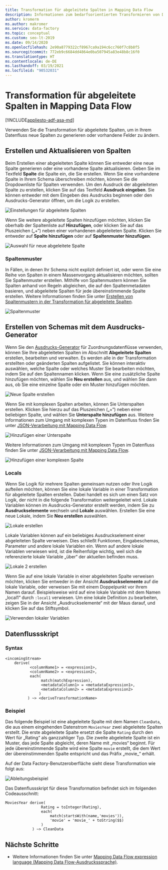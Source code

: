 ```yaml
---
title: Transformation für abgeleitete Spalten in Mapping Data Flow
description: Informationen zum bedarfsorientierten Transformieren von Daten in Azure Data Factory mithilfe der Mapping Data Flow-Transformation für abgeleitete Spalten.
author: kromerm
ms.author: makromer
ms.service: data-factory
ms.topic: conceptual
ms.custom: seo-lt-2019
ms.date: 09/14/2020
ms.openlocfilehash: 2e90a8779322cf8967ca9a194c6cc760f7c8b8f5
ms.sourcegitcommit: 772eb9c6684dd4864e0ba507945a83e48b8c16f0
ms.translationtype: HT
ms.contentlocale: de-DE
ms.lasthandoff: 03/19/2021
ms.locfileid: "90532031"
---
```

# <a name="derived-column-transformation-in-mapping-data-flow"></a>Transformation für abgeleitete Spalten in Mapping Data Flow

[!INCLUDE[appliesto-adf-asa-md](includes/appliesto-adf-asa-md.md)]

Verwenden Sie die Transformation für abgeleitete Spalten, um in Ihrem Datenfluss neue Spalten zu generieren oder vorhandene Felder zu ändern.

## <a name="create-and-update-columns"></a>Erstellen und Aktualisieren von Spalten

Beim Erstellen einer abgeleiteten Spalte können Sie entweder eine neue Spalte generieren oder eine vorhandene Spalte aktualisieren. Geben Sie im Textfeld **Spalte** die Spalte ein, die Sie erstellen. Wenn Sie eine vorhandene Spalte in Ihrem Schema überschreiben möchten, können Sie die Dropdownliste für Spalten verwenden. Um den Ausdruck der abgeleiteten Spalte zu erstellen, klicken Sie auf das Textfeld **Ausdruck eingeben**. Sie können entweder mit dem Eingeben des Ausdrucks beginnen oder den Ausdrucks-Generator öffnen, um die Logik zu erstellen.

![Einstellungen für abgeleitete Spalten](media/data-flow/create-derive-column.png "Einstellungen für abgeleitete Spalten")

Wenn Sie weitere abgeleitete Spalten hinzufügen möchten, klicken Sie oberhalb der Spaltenliste auf **Hinzufügen**, oder klicken Sie auf das Pluszeichen („+“) neben einer vorhandenen abgeleiteten Spalte. Klicken Sie entweder auf **Spalte hinzufügen** oder auf **Spaltenmuster hinzufügen**.

![Auswahl für neue abgeleitete Spalte](media/data-flow/add-derived-column.png "Auswahl für neue abgeleitete Spalte")

### <a name="column-patterns"></a>Spaltenmuster

In Fällen, in denen Ihr Schema nicht explizit definiert ist, oder wenn Sie eine Reihe von Spalten in einem Massenvorgang aktualisieren möchten, sollten Sie Spaltenmuster erstellen. Mithilfe von Spaltenmustern können Sie Spalten anhand von Regeln abgleichen, die auf den Spaltenmetadaten basieren, und abgeleitete Spalten für jede übereinstimmende Spalte erstellen. Weitere Informationen finden Sie unter [Erstellen von Spaltenmustern in der Transformation für abgeleitete Spalten](concepts-data-flow-column-pattern.md#column-patterns-in-derived-column-and-aggregate).

![Spaltenmuster](media/data-flow/column-pattern-derive.png "Spaltenmuster")

## <a name="building-schemas-using-the-expression-builder"></a>Erstellen von Schemas mit dem Ausdrucks-Generator

Wenn Sie den [Ausdrucks-Generator](concepts-data-flow-expression-builder.md) für Zuordnungsdatenflüsse verwenden, können Sie Ihre abgeleiteten Spalten im Abschnitt **Abgeleitete Spalten** erstellen, bearbeiten und verwalten. Es werden alle in der Transformation erstellten oder geänderten Spalten aufgelistet. Sie können interaktiv auswählen, welche Spalte oder welches Muster Sie bearbeiten möchten, indem Sie auf den Spaltennamen klicken. Wenn Sie eine zusätzliche Spalte hinzufügen möchten, wählen Sie **Neu erstellen** aus, und wählen Sie dann aus, ob Sie eine einzelne Spalte oder ein Muster hinzufügen möchten.

![Neue Spalte erstellen](media/data-flow/derive-add-column.png "Neue Spalte erstellen")

Wenn Sie mit komplexen Spalten arbeiten, können Sie Unterspalten erstellen. Klicken Sie hierzu auf das Pluszeichen („+“) neben einer beliebigen Spalte, und wählen Sie **Unterspalte hinzufügen** aus. Weitere Informationen zum Umgang mit komplexen Typen im Datenfluss finden Sie unter [JSON-Verarbeitung mit Mapping Data Flow](format-json.md#mapping-data-flow-properties).

![Hinzufügen einer Unterspalte](media/data-flow/derive-add-subcolumn.png "Hinzufügen einer Unterspalte")

Weitere Informationen zum Umgang mit komplexen Typen im Datenfluss finden Sie unter [JSON-Verarbeitung mit Mapping Data Flow](format-json.md#mapping-data-flow-properties).

![Hinzufügen einer komplexen Spalte](media/data-flow/derive-complex-column.png "Hinzufügen von Spalten")

### <a name="locals"></a>Locals

Wenn Sie Logik für mehrere Spalten gemeinsam nutzen oder Ihre Logik aufteilen möchten, können Sie eine lokale Variable in einer Transformation für abgeleitete Spalten erstellen. Dabei handelt es sich um einen Satz von Logik, der nicht in die folgende Transformation weitergeleitet wird. Lokale Variablen können im Ausdrucks-Generator erstellt werden, indem Sie zu **Ausdruckselemente** wechseln und **Lokale** auswählen. Erstellen Sie eine neue Lokale, indem Sie **Neu erstellen** auswählen.

![Lokale erstellen](media/data-flow/create-local.png "Lokale erstellen")

Lokale Variablen können auf ein beliebiges Ausdruckselement einer abgeleiteten Spalte verweisen. Dies schließt Funktionen, Eingabeschemas, Parameter und andere lokale Variablen ein. Wenn auf andere lokale Variablen verwiesen wird, ist die Reihenfolge wichtig, weil sich die referenzierte lokale Variable „über“ der aktuellen befinden muss.

![Lokale 2 erstellen](media/data-flow/create-local-2.png "Lokale 2 erstellen")

Wenn Sie auf eine lokale Variable in einer abgeleiteten Spalte verweisen möchten, klicken Sie entweder in der Ansicht **Ausdruckselemente** auf die lokale Variable, oder verweisen Sie mit einem Doppelpunkt vor ihrem Namen darauf. Beispielsweise wird auf eine lokale Variable mit dem Namen „local1“ durch `:local1` verwiesen. Um eine lokale Definition zu bearbeiten, zeigen Sie in der Ansicht „Ausdruckselemente“ mit der Maus darauf, und klicken Sie auf das Stiftsymbol.

![Verwenden lokaler Variablen](media/data-flow/using-locals.png "Verwenden lokaler Variablen")

## <a name="data-flow-script"></a>Datenflussskript

### <a name="syntax"></a>Syntax

```
<incomingStream>
    derive(
           <columnName1> = <expression1>,
           <columnName2> = <expression2>,
           each(
                match(matchExpression),
                <metadataColumn1> = <metadataExpression1>,
                <metadataColumn2> = <metadataExpression2>
               )
          ) ~> <deriveTransformationName>
```

### <a name="example"></a>Beispiel

Das folgende Beispiel ist eine abgeleitete Spalte mit dem Namen `CleanData`, die aus einem eingehenden Datenstrom `MoviesYear` zwei abgeleitete Spalten erstellt. Die erste abgeleitete Spalte ersetzt die Spalte `Rating` durch den Wert für „Rating“ als ganzzahliger Typ. Die zweite abgeleitete Spalte ist ein Muster, das jede Spalte abgleicht, deren Name mit „movies“ beginnt. Für jede übereinstimmende Spalte wird eine Spalte `movie` erstellt, die dem Wert der übereinstimmenden Spalte entspricht und das Präfix „movie_“ erhält. 

Auf der Data Factory-Benutzeroberfläche sieht diese Transformation wie folgt aus:

![Ableitungsbeispiel](media/data-flow/derive-script.png "Ableitungsbeispiel")

Das Datenflussskript für diese Transformation befindet sich im folgenden Codeausschnitt:

```
MoviesYear derive(
                Rating = toInteger(Rating),
                each(
                    match(startsWith(name,'movies')),
                    'movie' = 'movie_' + toString($$)
                )
            ) ~> CleanData
```

## <a name="next-steps"></a>Nächste Schritte

- Weitere Informationen finden Sie unter [Mapping Data Flow expression language (Mapping Data Flow-Ausdruckssprache)](data-flow-expression-functions.md).
